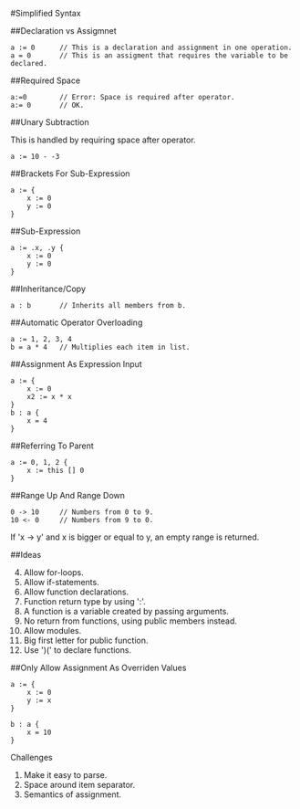 #Simplified Syntax

##Declaration vs Assigmnet

    a := 0      // This is a declaration and assignment in one operation.
    a = 0       // This is an assigment that requires the variable to be declared.

##Required Space

    a:=0        // Error: Space is required after operator.
    a:= 0       // OK.
    
##Unary Subtraction

This is handled by requiring space after operator.

    a := 10 - -3
    
##Brackets For Sub-Expression

    a := {
        x := 0
        y := 0
    }
    
##Sub-Expression

    a := .x, .y {
        x := 0
        y := 0
    }
    
##Inheritance/Copy

    a : b       // Inherits all members from b.
    
##Automatic Operator Overloading

    a := 1, 2, 3, 4
    b = a * 4   // Multiplies each item in list.

##Assignment As Expression Input

    a := {
        x := 0
        x2 := x * x
    }
    b : a {
        x = 4
    }

##Referring To Parent

    a := 0, 1, 2 {
        x := this [] 0
    }

##Range Up And Range Down

    0 -> 10     // Numbers from 0 to 9.
    10 <- 0     // Numbers from 9 to 0.

If 'x -> y' and x is bigger or equal to y, an empty range is returned.

##Ideas

4. Allow for-loops.
7. Allow if-statements.
8. Allow function declarations.
9. Function return type by using ':'.
10. A function is a variable created by passing arguments.
11. No return from functions, using public members instead.
9. Allow modules.
10. Big first letter for public function.
11. Use ')(' to declare functions.

##Only Allow Assignment As Overriden Values

    a := {
        x := 0
        y := x
    }
    
    b : a {
        x = 10
    }

Challenges

1. Make it easy to parse.
2. Space around item separator.
3. Semantics of assignment.
